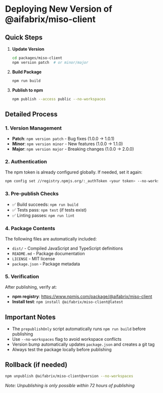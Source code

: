 # Deploying New Version of @aifabrix/miso-client

## Quick Steps

1. **Update Version**
   ```bash
   cd packages/miso-client
   npm version patch  # or minor/major
   ```

2. **Build Package**
   ```bash
   npm run build
   ```

3. **Publish to npm**
   ```bash
   npm publish --access public --no-workspaces
   ```

## Detailed Process

### 1. Version Management
- **Patch**: `npm version patch` - Bug fixes (1.0.0 → 1.0.1)
- **Minor**: `npm version minor` - New features (1.0.0 → 1.1.0)  
- **Major**: `npm version major` - Breaking changes (1.0.0 → 2.0.0)

### 2. Authentication
The npm token is already configured globally. If needed, set it again:
```bash
npm config set //registry.npmjs.org/:_authToken <your token> --no-workspaces
```

### 3. Pre-publish Checks
- ✅ Build succeeds: `npm run build`
- ✅ Tests pass: `npm test` (if tests exist)
- ✅ Linting passes: `npm run lint`

### 4. Package Contents
The following files are automatically included:
- `dist/` - Compiled JavaScript and TypeScript definitions
- `README.md` - Package documentation
- `LICENSE` - MIT license
- `package.json` - Package metadata

### 5. Verification
After publishing, verify at:
- **npm registry**: https://www.npmjs.com/package/@aifabrix/miso-client
- **Install test**: `npm install @aifabrix/miso-client@latest`

## Important Notes

- The `prepublishOnly` script automatically runs `npm run build` before publishing
- Use `--no-workspaces` flag to avoid workspace conflicts
- Version bump automatically updates `package.json` and creates a git tag
- Always test the package locally before publishing

## Rollback (if needed)
```bash
npm unpublish @aifabrix/miso-client@version --no-workspaces
```
*Note: Unpublishing is only possible within 72 hours of publishing*
